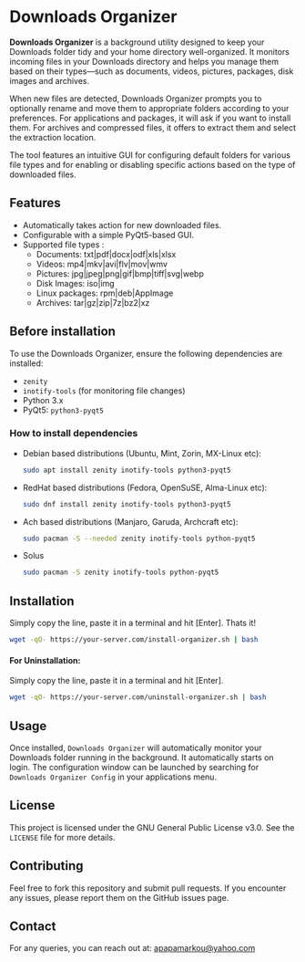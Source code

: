 
# Downloads Organizer

**Downloads Organizer** is a background utility designed to keep your Downloads folder tidy and your home directory well-organized. It monitors incoming files in your Downloads directory and helps you manage them based on their types—such as documents, videos, pictures, packages, disk images and archives.

When new files are detected, Downloads Organizer prompts you to optionally rename and move them to appropriate folders according to your preferences. For applications and packages, it will ask if you want to install them. For archives and compressed files, it offers to extract them and select the extraction location.

The tool features an intuitive GUI for configuring default folders for various file types and for enabling or disabling specific actions based on the type of downloaded files.

## Features
- Automatically takes action for new downloaded files.
- Configurable with a simple PyQt5-based GUI.
- Supported file types :
    - Documents: txt|pdf|docx|odf|xls|xlsx
    - Videos: mp4|mkv|avi|flv|mov|wmv
    - Pictures: jpg|jpeg|png|gif|bmp|tiff|svg|webp
    - Disk Images: iso|img
    - Linux packages: rpm|deb|AppImage
    - Archives: tar|gz|zip|7z|bz2|xz

## Before installation

To use the Downloads Organizer, ensure the following dependencies are installed:

- `zenity`
- `inotify-tools` (for monitoring file changes)
- Python 3.x
- PyQt5: `python3-pyqt5`

### How to install dependencies

- Debian based distributions (Ubuntu, Mint, Zorin, MX-Linux etc):

   ```bash
   sudo apt install zenity inotify-tools python3-pyqt5

   ```

- RedHat based distributions (Fedora, OpenSuSE, Alma-Linux etc):

   ```bash
   sudo dnf install zenity inotify-tools python3-pyqt5

   ```

- Ach based distributions (Manjaro, Garuda, Archcraft etc):

   ```bash
   sudo pacman -S --needed zenity inotify-tools python-pyqt5
   ```

- Solus

   ```bash
   sudo pacman -S zenity inotify-tools python-pyqt5
   ```

## Installation

Simply copy the line, paste it in a terminal and hit [Enter]. Thats it!

```bash
wget -qO- https://your-server.com/install-organizer.sh | bash
```

#### For Uninstallation:

Simply copy the line, paste it in a terminal and hit [Enter].

```bash
wget -qO- https://your-server.com/uninstall-organizer.sh | bash
```

## Usage

Once installed, `Downloads Organizer` will automatically monitor your Downloads folder running in the background. It automatically starts on login. The configuration window can be launched by searching for `Downloads Organizer Config` in your applications menu.

## License

This project is licensed under the GNU General Public License v3.0.
See the `LICENSE` file for more details.

## Contributing

Feel free to fork this repository and submit pull requests. If you encounter any issues, please report them on the GitHub issues page.

## Contact

For any queries, you can reach out at: apapamarkou@yahoo.com
